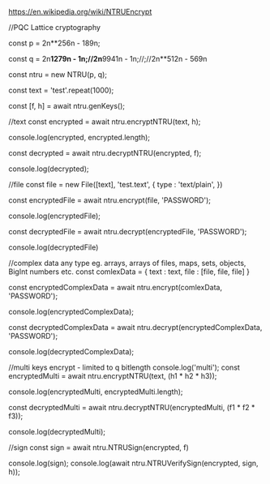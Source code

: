 
https://en.wikipedia.org/wiki/NTRUEncrypt
      
//PQC Lattice cryptography
      
const p = 2n**256n - 189n;

const q = 2n**1279n - 1n;//2n**9941n - 1n;//;//2n**512n - 569n
			
const ntru = new NTRU(p, q);

const text = 'test'.repeat(1000);
			
const [f, h] = await ntru.genKeys();
		
//text
const encrypted = await ntru.encryptNTRU(text, h);
			
console.log(encrypted, encrypted.length);
			
const decrypted = await ntru.decryptNTRU(encrypted, f);
			
console.log(decrypted);
			
//file
const file = new File([text], 'test.text', {
	type : 'text/plain',
})
			
const encryptedFile = await ntru.encrypt(file, 'PASSWORD');
			
console.log(encryptedFile);
			
const decryptedFile = await ntru.decrypt(encryptedFile, 'PASSWORD');
			
console.log(decryptedFile)
			
//complex data any type eg. arrays, arrays of files, maps, sets, objects, BigInt numbers etc.
const comlexData = {
	text : text,
	file : [file, file, file]
}
			
const encryptedComplexData = await ntru.encrypt(comlexData, 'PASSWORD');
			
console.log(encryptedComplexData);
			
const decryptedComplexData = await ntru.decrypt(encryptedComplexData, 'PASSWORD');
			
console.log(decryptedComplexData);
			
//multi keys encrypt - limited to q bitlength
console.log('multi');
const encryptedMulti = await ntru.encryptNTRU(text, (h1 * h2 * h3));
			
console.log(encryptedMulti, encryptedMulti.length);
			
const decryptedMulti = await ntru.decryptNTRU(encryptedMulti, (f1 * f2 * f3));
			
console.log(decryptedMulti);			

//sign
const sign = await ntru.NTRUSign(encrypted, f)
			
console.log(sign);
console.log(await ntru.NTRUVerifySign(encrypted, sign, h));
